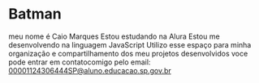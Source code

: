 # Batman
meu nome é Caio Marques
Estou estudando na Alura
Estou me desenvolvendo na linguagem JavaScript
Utilizo esse espaço para minha organização e compartilhamento dos meu projetos desenvolvidos
voce pode entrar em contatocomigo pelo email: 00001124306444SP@aluno.educacao.sp.gov.br
